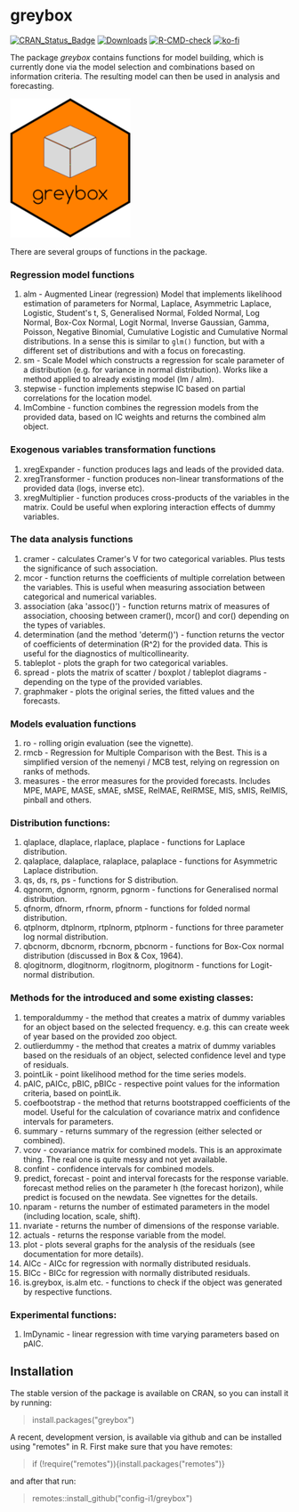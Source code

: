 # greybox
[![CRAN_Status_Badge](http://www.r-pkg.org/badges/version/greybox)](https://cran.r-project.org/package=greybox)
[![Downloads](http://cranlogs.r-pkg.org/badges/greybox)](https://cran.r-project.org/package=greybox)
[![R-CMD-check](https://github.com/config-i1/greybox/actions/workflows/test.yml/badge.svg)](https://github.com/config-i1/greybox/actions/workflows/test.yml)
[![ko-fi](https://ivan.svetunkov.ru/ko-fi.png)](https://ko-fi.com/G2G51C4C4)

The package _greybox_ contains functions for model building, which is currently done via the model selection and combinations based on information criteria. The resulting model can then be used in analysis and forecasting.

![hex-sticker of the greybox package for R](https://github.com/config-i1/greybox/blob/master/man/figures/greybox-web.png?raw=true)

There are several groups of functions in the package.

### Regression model functions
1. alm - Augmented Linear (regression) Model that implements likelihood estimation of parameters for Normal, Laplace, Asymmetric Laplace, Logistic, Student's t, S, Generalised Normal, Folded Normal, Log Normal, Box-Cox Normal, Logit Normal, Inverse Gaussian, Gamma, Poisson, Negative Binomial, Cumulative Logistic and Cumulative Normal distributions. In a sense this is similar to `glm()` function, but with a different set of distributions and with a focus on forecasting.
2. sm - Scale Model which constructs a regression for scale parameter of a distribution (e.g. for variance in normal distribution). Works like a method applied to already existing model (lm / alm).
3. stepwise - function implements stepwise IC based on partial correlations for the location model.
4. lmCombine - function combines the regression models from the provided data, based on IC weights and returns the combined alm object.

### Exogenous variables transformation functions
1. xregExpander - function produces lags and leads of the provided data.
2. xregTransformer - function produces non-linear transformations of the provided data (logs, inverse etc).
3. xregMultiplier - function produces cross-products of the variables in the matrix. Could be useful when exploring interaction effects of dummy variables.

### The data analysis functions
1. cramer - calculates Cramer's V for two categorical variables. Plus tests the significance of such association.
2. mcor - function returns the coefficients of multiple correlation between the variables. This is useful when measuring association between categorical and numerical variables.
3. association (aka 'assoc()') - function returns matrix of measures of association, choosing between cramer(), mcor() and cor() depending on the types of variables.
4. determination (and the method 'determ()') - function returns the vector of coefficients of determination (R^2) for the provided data. This is useful for the diagnostics of multicollinearity.
5. tableplot - plots the graph for two categorical variables.
6. spread - plots the matrix of scatter / boxplot / tableplot diagrams - depending on the type of the provided variables.
7. graphmaker - plots the original series, the fitted values and the forecasts.

### Models evaluation functions
1. ro - rolling origin evaluation (see the vignette).
2. rmcb - Regression for Multiple Comparison with the Best. This is a simplified version of the nemenyi / MCB test, relying on regression on ranks of methods.
3. measures - the error measures for the provided forecasts. Includes MPE, MAPE, MASE, sMAE, sMSE, RelMAE, RelRMSE, MIS, sMIS, RelMIS, pinball and others.
<!--5. nemenyi - non-parametric test for comparison of multiple classifiers / methods. This function not only conducts the test, but also provide the plots, showing the ranks of the different methods together with their confidence intervals.-->

### Distribution functions:
1. qlaplace, dlaplace, rlaplace, plaplace - functions for Laplace distribution.
2. qalaplace, dalaplace, ralaplace, palaplace - functions for Asymmetric Laplace distribution.
3. qs, ds, rs, ps - functions for S distribution.
4. qgnorm, dgnorm, rgnorm, pgnorm - functions for Generalised normal distribution.
5. qfnorm, dfnorm, rfnorm, pfnorm - functions for folded normal distribution.
6. qtplnorm, dtplnorm, rtplnorm, ptplnorm - functions for three parameter log normal distribution.
7. qbcnorm, dbcnorm, rbcnorm, pbcnorm - functions for Box-Cox normal distribution (discussed in Box & Cox, 1964).
8. qlogitnorm, dlogitnorm, rlogitnorm, plogitnorm - functions for Logit-normal distribution.

### Methods for the introduced and some existing classes:
1. temporaldummy - the method that creates a matrix of dummy variables for an object based on the selected frequency. e.g. this can create week of year based on the provided zoo object.
2. outlierdummy - the method that creates a matrix of dummy variables based on the residuals of an object, selected confidence level and type of residuals.
3. pointLik - point likelihood method for the time series models.
4. pAIC, pAICc, pBIC, pBICc - respective point values for the information criteria, based on pointLik.
5. coefbootstrap - the method that returns bootstrapped coefficients of the model. Useful for the calculation of covariance matrix and confidence intervals for parameters.
6. summary - returns summary of the regression (either selected or combined).
7. vcov - covariance matrix for combined models. This is an approximate thing. The real one is quite messy and not yet available.
8. confint - confidence intervals for combined models.
9. predict, forecast - point and interval forecasts for the response variable. forecast method relies on the parameter h (the forecast horizon), while predict is focused on the newdata. See vignettes for the details.
10. nparam - returns the number of estimated parameters in the model (including location, scale, shift).
11. nvariate - returns the number of dimensions of the response variable.
12. actuals - returns the response variable from the model.
13. plot - plots several graphs for the analysis of the residuals (see documentation for more details).
14. AICc - AICc for regression with normally distributed residuals.
15. BICc - BICc for regression with normally distributed residuals.
16. is.greybox, is.alm etc. - functions to check if the object was generated by respective functions.

### Experimental functions:
1. lmDynamic - linear regression with time varying parameters based on pAIC.

## Installation

The stable version of the package is available on CRAN, so you can install it by running:
> install.packages("greybox")

A recent, development version, is available via github and can be installed using "remotes" in R. First make sure that you have remotes:
> if (!require("remotes")){install.packages("remotes")}

and after that run:
> remotes::install_github("config-i1/greybox")

